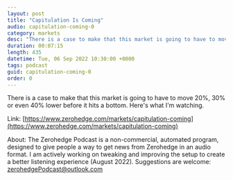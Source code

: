 ```yaml
---
layout: post
title: "Capitulation Is Coming"
audio: capitulation-coming-0
category: markets
desc: "There is a case to make that this market is going to have to move 20%, 30% or even 40% lower before it hits a bottom. Here's what I'm watching."
duration: 00:07:15
length: 435
datetime: Tue, 06 Sep 2022 10:30:00 +0000
tags: podcast
guid: capitulation-coming-0
order: 0
---
```

There is a case to make that this market is going to have to move 20%, 30% or even 40% lower before it hits a bottom. Here's what I'm watching.

Link: [https://www.zerohedge.com/markets/capitulation-coming](https://www.zerohedge.com/markets/capitulation-coming)

About: The Zerohedge Podcast is a non-commercial, automated program, designed to give people a way to get news from Zerohedge in an audio format.  I am actively working on tweaking and improving the setup to create a better listening experience (August 2022).  Suggestions are welcome: [zerohedgePodcast@outlook.com](mailto:zerohedgePodcast@outlook.com)